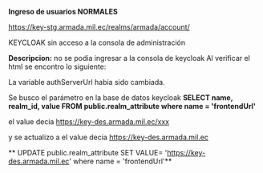 ﻿**Ingreso de usuarios NORMALES**

<https://key-stg.armada.mil.ec/realms/armada/account/>


KEYCLOAK sin acceso a la consola de administración

**Descripcion:** no se podia ingresar a la consola de keycloak
Al verificar el html se encontro lo siguiente:
<script type="text/javascript">
        var authServerUrl = 'https://key-des.armada.mil.ec/xxx';
        var authUrl = 'https://key-des.armada.mil.ec';
        var consoleBaseUrl = '/admin/master/console/';
        var resourceUrl = '/resources/l20lt/admin/keycloak';
        var masterRealm = 'master';
        var resourceVersion = 'l20lt';
    </script>

La variable authServerUrl habia sido cambiada.

Se busco el parámetro en la base de datos keycloak
**SELECT name, realm_id, value
	FROM public.realm_attribute
	where name = 'frontendUrl'**


el value decia https://key-des.armada.mil.ec/xxx

y se actualizo a el value decia https://key-des.armada.mil.ec

**	UPDATE public.realm_attribute SET VALUE= 'https://key-des.armada.mil.ec'
	where name = 'frontendUrl'**
